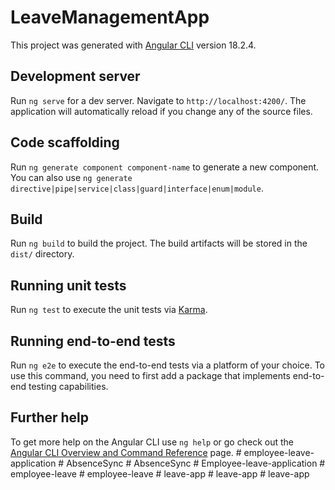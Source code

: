 # LeaveManagementApp

This project was generated with [Angular CLI](https://github.com/angular/angular-cli) version 18.2.4.

## Development server

Run `ng serve` for a dev server. Navigate to `http://localhost:4200/`. The application will automatically reload if you change any of the source files.

## Code scaffolding

Run `ng generate component component-name` to generate a new component. You can also use `ng generate directive|pipe|service|class|guard|interface|enum|module`.

## Build

Run `ng build` to build the project. The build artifacts will be stored in the `dist/` directory.

## Running unit tests

Run `ng test` to execute the unit tests via [Karma](https://karma-runner.github.io).

## Running end-to-end tests

Run `ng e2e` to execute the end-to-end tests via a platform of your choice. To use this command, you need to first add a package that implements end-to-end testing capabilities.

## Further help

To get more help on the Angular CLI use `ng help` or go check out the [Angular CLI Overview and Command Reference](https://angular.dev/tools/cli) page.
#   e m p l o y e e - l e a v e - a p p l i c a t i o n  
 #   A b s e n c e S y n c  
 #   A b s e n c e S y n c  
 #   E m p l o y e e - l e a v e - a p p l i c a t i o n  
 #   e m p l o y e e - l e a v e  
 #   e m p l o y e e - l e a v e  
 #   l e a v e - a p p  
 #   l e a v e - a p p  
 #   l e a v e - a p p  
 